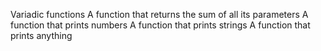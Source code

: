 Variadic functions
A function that returns the sum of all its parameters
A function that prints numbers
A function that prints strings
A function that prints anything

